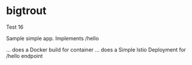 # bigtrout
Test 16

Sample simple app.
Implements /hello

... does a Docker build for container
... does a Simple Istio Deployment for /hello endpoint
